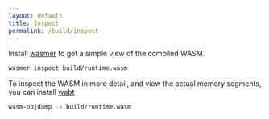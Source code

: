 ```yaml
---
layout: default
title: Inspect
permalink: /build/inspect
---
```


Install [wasmer](https://wasmer.io/) to get a simple view of the compiled WASM.

```bash
wasmer inspect build/runtime.wasm
```

To inspect the WASM in more detail, and view the actual memory segments, you can install [wabt](https://github.com/WebAssembly/wabt)

```bash
wasm-objdump -x build/runtime.wasm
```